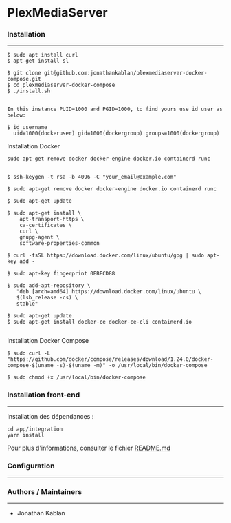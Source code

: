 # PlexMediaServer


### Installation
---

```
$ sudo apt install curl
$ apt-get install sl 

$ git clone git@github.com:jonathankablan/plexmediaserver-docker-compose.git
$ cd plexmediaserver-docker-compose
$ ./install.sh


In this instance PUID=1000 and PGID=1000, to find yours use id user as below:

$ id username
  uid=1000(dockeruser) gid=1000(dockergroup) groups=1000(dockergroup)

```


Installation Docker

```
sudo apt-get remove docker docker-engine docker.io containerd runc

```


```

$ ssh-keygen -t rsa -b 4096 -C "your_email@example.com"

$ sudo apt-get remove docker docker-engine docker.io containerd runc

$ sudo apt-get update

$ sudo apt-get install \
    apt-transport-https \
    ca-certificates \
    curl \
    gnupg-agent \
    software-properties-common

$ curl -fsSL https://download.docker.com/linux/ubuntu/gpg | sudo apt-key add -

$ sudo apt-key fingerprint 0EBFCD88

$ sudo add-apt-repository \
   "deb [arch=amd64] https://download.docker.com/linux/ubuntu \
   $(lsb_release -cs) \
   stable"

$ sudo apt-get update
$ sudo apt-get install docker-ce docker-ce-cli containerd.io


```

Installation Docker Compose

```
$ sudo curl -L "https://github.com/docker/compose/releases/download/1.24.0/docker-compose-$(uname -s)-$(uname -m)" -o /usr/local/bin/docker-compose

$ sudo chmod +x /usr/local/bin/docker-compose

```


### Installation front-end
---

Installation des dépendances :

```
cd app/integration
yarn install
```

Pour plus d'informations, consulter le fichier [README.md](app/integration/README.md)

### Configuration
---

### Authors / Maintainers
---

- Jonathan Kablan
